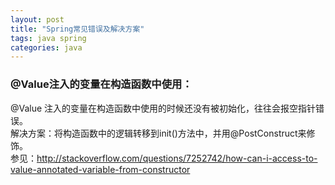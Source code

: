 ```yaml
---
layout: post
title: "Spring常见错误及解决方案"
tags: java spring
categories: java
---
```


### @Value注入的变量在构造函数中使用：  
@Value 注入的变量在构造函数中使用的时候还没有被初始化，往往会报空指针错误。  
解决方案：将构造函数中的逻辑转移到init()方法中，并用@PostConstruct来修饰。  
参见：http://stackoverflow.com/questions/7252742/how-can-i-access-to-value-annotated-variable-from-constructor  
